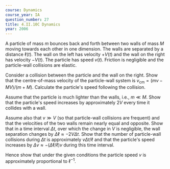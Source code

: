 ```yaml
---
course: Dynamics
course_year: IA
question_number: 27
title: 4.II.10C Dynamics
year: 2006
---
```



A particle of mass $m$ bounces back and forth between two walls of mass $M$ moving towards each other in one dimension. The walls are separated by a distance $\ell(t)$. The wall on the left has velocity $+V(t)$ and the wall on the right has velocity $-V(t)$. The particle has speed $v(t)$. Friction is negligible and the particle-wall collisions are elastic.

Consider a collision between the particle and the wall on the right. Show that the centre-of-mass velocity of the particle-wall system is $v_{\mathrm{cm}}=(m v-M V) /(m+M)$. Calculate the particle's speed following the collision.

Assume that the particle is much lighter than the walls, i.e., $m \ll M$. Show that the particle's speed increases by approximately $2 V$ every time it collides with a wall.

Assume also that $v \gg V$ (so that particle-wall collisions are frequent) and that the velocities of the two walls remain nearly equal and opposite. Show that in a time interval $\Delta t$, over which the change in $V$ is negligible, the wall separation changes by $\Delta \ell \approx-2 V \Delta t$. Show that the number of particle-wall collisions during $\Delta t$ is approximately $v \Delta t / \ell$ and that the particle's speed increases by $\Delta v \approx-(\Delta \ell / \ell) v$ during this time interval.

Hence show that under the given conditions the particle speed $v$ is approximately proportional to $\ell^{-1}$.